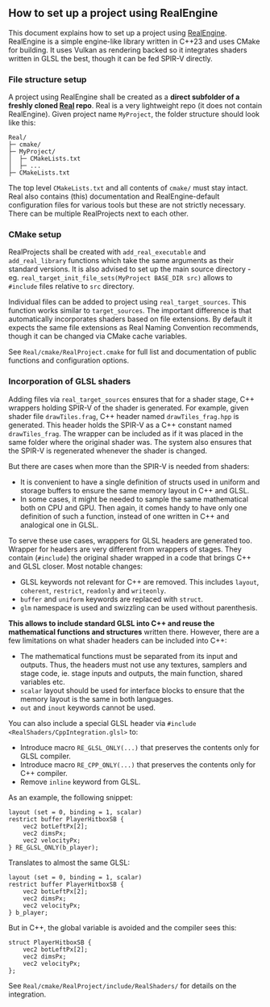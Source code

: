 ﻿## How to set up a project using RealEngine

This document explains how to set up a project using [RealEngine](https://github.com/ZADNE/RealEngine). RealEngine is a simple engine-like library written in C++23 and uses CMake for building. It uses Vulkan as rendering backed so it integrates shaders written in GLSL the best, though it can be fed SPIR-V directly.

### File structure setup

A project using RealEngine shall be created as a **direct subfolder of a freshly cloned [Real](https://github.com/ZADNE/Real) repo**. Real is a very lightweight repo (it does not contain RealEngine). Given project name `MyProject`, the folder structure should look like this:

```
Real/
├─ cmake/
├─ MyProject/
│  ├─ CMakeLists.txt
│  ├─ ...
├─ CMakeLists.txt
```

 The top level `CMakeLists.txt` and all contents of `cmake/` must stay intact. Real also contains (this) documentation and RealEngine-default configuration files for various tools but these are not strictly necessary. There can be multiple RealProjects next to each other.

### CMake setup

RealProjects shall be created with `add_real_executable` and `add_real_library` functions which take the same arguments as their standard versions. It is also advised to set up the main source directory - eg. `real_target_init_file_sets(MyProject BASE_DIR src)` allows to `#include` files relative to `src` directory.

Individual files can be added to project using `real_target_sources`. This function works similar to `target_sources`. The important difference is that automatically incorporates shaders based on file extensions. By default it expects the same file extensions as Real Naming Convention recommends, though it can be changed via CMake cache variables.

See `Real/cmake/RealProject.cmake` for full list and documentation of public functions and configuration options.

### Incorporation of GLSL shaders

Adding files via `real_target_sources` ensures that for a shader stage, C++ wrappers holding SPIR-V of the shader is generated. For example, given shader file `drawTiles.frag`, C++ header named `drawTiles_frag.hpp` is generated. This header holds the SPIR-V as a C++ constant named `drawTiles_frag`. The wrapper can be included as if it was placed in the same folder where the original shader was. The system also ensures that the SPIR-V is regenerated whenever the shader is changed.

But there are cases when more than the SPIR-V is needed from shaders:

* It is convenient to have a single definition of structs used in uniform and storage buffers to ensure the same memory layout in C++ and GLSL.
* In some cases, it might be needed to sample the same mathematical both on CPU and GPU. Then again, it comes handy to have only one definition of such a function, instead of one written in C++ and analogical one in GLSL.

To serve these use cases, wrappers for GLSL headers are generated too. Wrapper for headers are very different from wrappers of stages. They contain (`#include`) the original shader wrapped in a code that brings C++ and GLSL closer. Most notable changes:

* GLSL keywords not relevant for C++ are removed. This includes `layout`, `coherent`, `restrict`, `readonly` and `writeonly`.
* `buffer` and `uniform` keywords are replaced with `struct`.
* `glm` namespace is used and swizzling can be used without parenthesis.

**This allows to include standard GLSL into C++ and reuse the mathematical functions and structures** written there. However, there are a few limitations on what shader headers can be included into C++:

* The mathematical functions must be separated from its input and outputs. Thus, the headers must not use any textures, samplers and stage code, ie. stage inputs and outputs, the main function, shared variables etc.
* `scalar` layout should be used for interface blocks to ensure that the memory layout is the same in both languages.
* `out` and `inout` keywords cannot be used.

You can also include a special GLSL header via `#include <RealShaders/CppIntegration.glsl>` to:

* Introduce macro `RE_GLSL_ONLY(...)` that preserves the contents only for GLSL compiler.
* Introduce macro `RE_CPP_ONLY(...)` that preserves the contents only for C++ compiler.
* Remove `inline` keyword from GLSL.

As an example, the following snippet:

```
layout (set = 0, binding = 1, scalar)
restrict buffer PlayerHitboxSB {
    vec2 botLeftPx[2];
    vec2 dimsPx;
    vec2 velocityPx;
} RE_GLSL_ONLY(b_player);
```

Translates to almost the same GLSL:

```
layout (set = 0, binding = 1, scalar)
restrict buffer PlayerHitboxSB {
    vec2 botLeftPx[2];
    vec2 dimsPx;
    vec2 velocityPx;
} b_player;
```

But in C++, the global variable is avoided and the compiler sees this:

```
struct PlayerHitboxSB {
    vec2 botLeftPx[2];
    vec2 dimsPx;
    vec2 velocityPx;
};
```

See `Real/cmake/RealProject/include/RealShaders/` for details on the integration.
